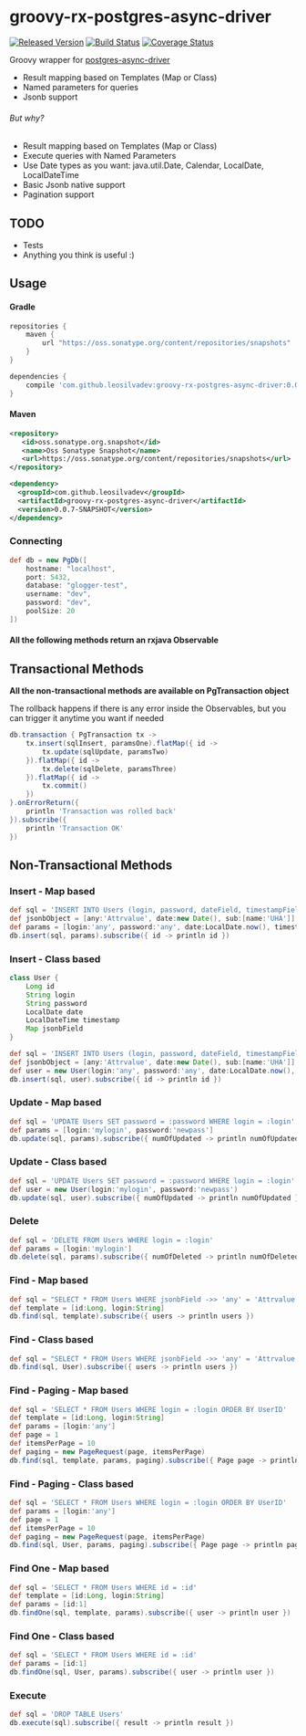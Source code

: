 # groovy-rx-postgres-async-driver
[![Released Version](https://img.shields.io/badge/Version-Released-blue.svg)](https://oss.sonatype.org/content/repositories/snapshots/com/github/leosilvadev/groovy-postgres-async-driver/) [![Build Status](https://travis-ci.org/leosilvadev/groovy-rx-postgres-async-driver.svg?branch=master)](https://travis-ci.org/leosilvadev/groovy-rx-postgres-async-driver) [![Coverage Status](https://coveralls.io/repos/github/leosilvadev/groovy-rx-postgres-async-driver/badge.svg?branch=master)](https://coveralls.io/github/leosilvadev/groovy-rx-postgres-async-driver?branch=master)


Groovy wrapper for <a href="https://github.com/alaisi/postgres-async-driver">postgres-async-driver<a>
- Result mapping based on Templates (Map or Class)
- Named parameters for queries
- Jsonb support

###### But why?
- Result mapping based on Templates (Map or Class)
- Execute queries with Named Parameters
- Use Date types as you want: java.util.Date, Calendar, LocalDate, LocalDateTime
- Basic Jsonb native support
- Pagination support

## TODO
- Tests
- Anything you think is useful :)

## Usage

#### Gradle
```groovy
repositories {
    maven {
        url "https://oss.sonatype.org/content/repositories/snapshots"
    }
}

dependencies {
	compile 'com.github.leosilvadev:groovy-rx-postgres-async-driver:0.0.7-SNAPSHOT'
}
```

#### Maven
```xml
<repository>
   <id>oss.sonatype.org.snapshot</id>
   <name>Oss Sonatype Snapshot</name>
   <url>https://oss.sonatype.org/content/repositories/snapshots</url>
</repository>

<dependency>
  <groupId>com.github.leosilvadev</groupId>
  <artifactId>groovy-rx-postgres-async-driver</artifactId>
  <version>0.0.7-SNAPSHOT</version>
</dependency>
```

### Connecting
```groovy
def db = new PgDb([
	hostname: "localhost",
	port: 5432,
	database: "glogger-test",
	username: "dev",
	password: "dev",
	poolSize: 20
])
```

#### All the following methods return an rxjava Observable

## Transactional Methods
**All the non-transactional methods are available on PgTransaction object**

The rollback happens if there is any error inside the Observables, but you can trigger it anytime you want if needed
```groovy
db.transaction { PgTransaction tx ->
	tx.insert(sqlInsert, paramsOne).flatMap({ id ->
		tx.update(sqlUpdate, paramsTwo)
	}).flatMap({ id ->
		tx.delete(sqlDelete, paramsThree)
	}).flatMap({ id ->
		tx.commit()
	})
}.onErrorReturn({
	println 'Transaction was rolled back'
}).subscribe({
	println 'Transaction OK'
})
```

## Non-Transactional Methods

### Insert - Map based
```groovy
def sql = 'INSERT INTO Users (login, password, dateField, timestampField, jsonbField) VALUES (:login, :password, :date, :timestamp, :jsonbField)'
def jsonbObject = [any:'Attrvalue', date:new Date(), sub:[name:'UHA']]
def params = [login:'any', password:'any', date:LocalDate.now(), timestamp:LocalDateTime.now(), jsonbField:jsonbObject]
db.insert(sql, params).subscribe({ id -> println id })
```

### Insert - Class based
```groovy
class User {
	Long id
	String login
	String password
	LocalDate date
	LocalDateTime timestamp
	Map jsonbField
}

def sql = 'INSERT INTO Users (login, password, dateField, timestampField, jsonbField) VALUES (:login, :password, :date, :timestamp, :jsonbField)'
def jsonbObject = [any:'Attrvalue', date:new Date(), sub:[name:'UHA']]
def user = new User(login:'any', password:'any', date:LocalDate.now(), timestamp:LocalDateTime.now(), jsonbField:jsonbObject)
db.insert(sql, user).subscribe({ id -> println id })
```

### Update - Map based
```groovy
def sql = 'UPDATE Users SET password = :password WHERE login = :login'
def params = [login:'mylogin', password:'newpass']
db.update(sql, params).subscribe({ numOfUpdated -> println numOfUpdated })
```

### Update - Class based
```groovy
def sql = 'UPDATE Users SET password = :password WHERE login = :login'
def user = new User(login:'mylogin', password:'newpass')
db.update(sql, user).subscribe({ numOfUpdated -> println numOfUpdated })
```

### Delete
```groovy
def sql = 'DELETE FROM Users WHERE login = :login'
def params = [login:'mylogin']
db.delete(sql, params).subscribe({ numOfDeleted -> println numOfDeleted })
```

### Find - Map based
```groovy
def sql = "SELECT * FROM Users WHERE jsonbField ->> 'any' = 'Attrvalue'"
def template = [id:Long, login:String]
db.find(sql, template).subscribe({ users -> println users })
```

### Find - Class based
```groovy
def sql = "SELECT * FROM Users WHERE jsonbField ->> 'any' = 'Attrvalue'"
db.find(sql, User).subscribe({ users -> println users })
```

### Find - Paging - Map based
```groovy
def sql = 'SELECT * FROM Users WHERE login = :login ORDER BY UserID'
def template = [id:Long, login:String]
def params = [login:'any']
def page = 1
def itemsPerPage = 10
def paging = new PageRequest(page, itemsPerPage)
db.find(sql, template, params, paging).subscribe({ Page page -> println page.items })
```

### Find - Paging - Class based
```groovy
def sql = 'SELECT * FROM Users WHERE login = :login ORDER BY UserID'
def params = [login:'any']
def page = 1
def itemsPerPage = 10
def paging = new PageRequest(page, itemsPerPage)
db.find(sql, User, params, paging).subscribe({ Page page -> println page.items })
```

### Find One - Map based
```groovy
def sql = 'SELECT * FROM Users WHERE id = :id'
def template = [id:Long, login:String]
def params = [id:1]
db.findOne(sql, template, params).subscribe({ user -> println user })
```

### Find One - Class based
```groovy
def sql = 'SELECT * FROM Users WHERE id = :id'
def params = [id:1]
db.findOne(sql, User, params).subscribe({ user -> println user })
```

### Execute
```groovy
def sql = 'DROP TABLE Users'
db.execute(sql).subscribe({ result -> println result })
```
